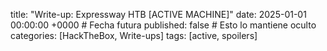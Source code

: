 title: "Write-up: Expressway HTB [ACTIVE MACHINE]"
date: 2025-01-01 00:00:00 +0000  # Fecha futura
published: false  # Esto lo mantiene oculto
categories: [HackTheBox, Write-ups]
tags: [active, spoilers]
